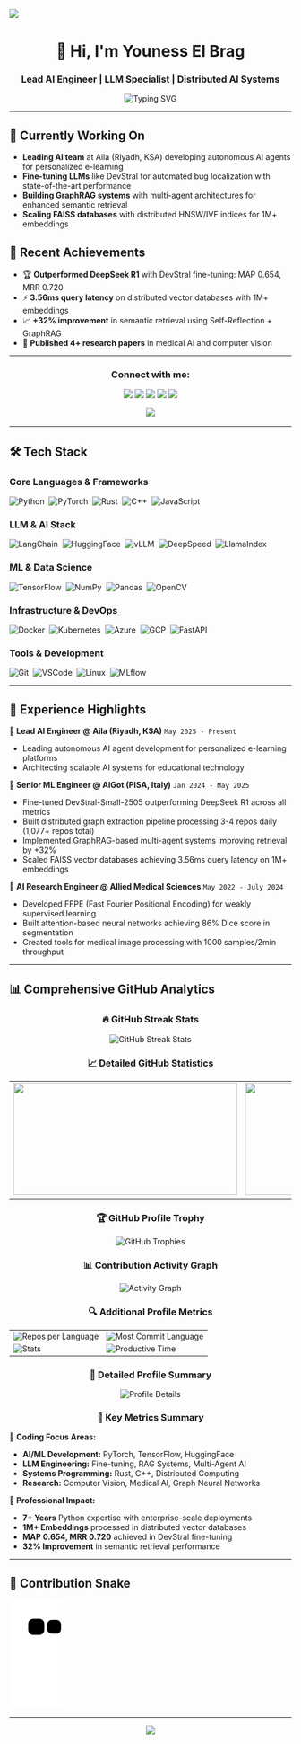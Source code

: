 [![](https://github.com/deep-matter/deep-matter/blob/main/chat.svg)](https://linkedin.com/in/youness-el-brag-b13628203)

<h1 align="center">👋 Hi, I'm Youness El Brag</h1>
<h3 align="center">Lead AI Engineer | LLM Specialist | Distributed AI Systems</h3>

<p align="center">
  <img src="https://readme-typing-svg.herokuapp.com?font=Fira+Code&size=22&duration=3000&pause=1000&color=0C82F9&center=true&vCenter=true&width=600&lines=Lead+AI+Engineer+at+Aila%2C+KSA;7%2B+Years+in+Python+%26+PyTorch;LLM+Fine-tuning+%26+Deployment;Distributed+AI+Systems+Expert;Computer+Vision+%26+Medical+AI" alt="Typing SVG" />
</p>

---

## 🚀 Currently Working On
- **Leading AI team** at Aila (Riyadh, KSA) developing autonomous AI agents for personalized e-learning
- **Fine-tuning LLMs** like DevStral for automated bug localization with state-of-the-art performance
- **Building GraphRAG systems** with multi-agent architectures for enhanced semantic retrieval
- **Scaling FAISS databases** with distributed HNSW/IVF indices for 1M+ embeddings

## 🎯 Recent Achievements
- 🏆 **Outperformed DeepSeek R1** with DevStral fine-tuning: MAP 0.654, MRR 0.720
- ⚡ **3.56ms query latency** on distributed vector databases with 1M+ embeddings  
- 📈 **+32% improvement** in semantic retrieval using Self-Reflection + GraphRAG
- 🔬 **Published 4+ research papers** in medical AI and computer vision

---

<h3 align="center">Connect with me:</h3>

<p align="center">
<a href="mailto:younsselbrag@gmail.com"><img src="https://img.shields.io/badge/Email%20Me-EA4335?logo=Gmail&logoColor=white&style=for-the-badge" /></a>
<a href="https://www.linkedin.com/in/youness-el-brag-b13628203/"><img src="https://img.shields.io/badge/LinkedIn-0077B5?logo=LinkedIn&logoColor=white&style=for-the-badge" /></a>
<a href="https://www.researchgate.net/profile/Youness-El-Brag"><img src="https://img.shields.io/badge/ResearchGate-00CCBB?logo=ResearchGate&logoColor=white&style=for-the-badge" /></a>
<a href="https://twitter.com/elbragyouness"><img src="https://img.shields.io/badge/Twitter-1DA1F2?logo=Twitter&logoColor=white&style=for-the-badge" /></a>
<a href="https://kaggle.com/younesselbrag"><img src="https://img.shields.io/badge/Kaggle-20BEFF?logo=kaggle&logoColor=white&style=for-the-badge" /></a>
</p>

<p align="center">
<a href="https://visitorbadge.io/status?path=https%3A%2F%2Fgithub.com%2Fdeep-matter%2Fdeep-matter%2F"><img src="https://api.visitorbadge.io/api/combined?path=https%3A%2F%2Fgithub.com%2Fdeep-matter%2Fdeep-matter%2F&label=Visitors&countColor=%23379a6d" /></a>
</p>

---

## 🛠 Tech Stack

### **Core Languages & Frameworks**
![Python](https://img.shields.io/badge/-Python-0d1117?style=flat-square&logo=python)&nbsp;
![PyTorch](https://img.shields.io/badge/-PyTorch-0d1117?style=flat-square&logo=pytorch&logoColor=EE4C2C)&nbsp;
![Rust](https://img.shields.io/badge/-Rust-0d1117?style=flat-square&logo=rust&logoColor=CE422B)&nbsp;
![C++](https://img.shields.io/badge/-C++-0d1117?style=flat-square&logo=C%2B%2B&logoColor=00599C)&nbsp;
![JavaScript](https://img.shields.io/badge/-JavaScript-0d1117?style=flat-square&logo=javascript)&nbsp;

### **LLM & AI Stack**
![LangChain](https://img.shields.io/badge/-LangChain-0d1117?style=flat-square&logo=chainlink&logoColor=375BD2)&nbsp;
![HuggingFace](https://img.shields.io/badge/-HuggingFace-0d1117?style=flat-square&logo=huggingface&logoColor=FFD21E)&nbsp;
![vLLM](https://img.shields.io/badge/-vLLM-0d1117?style=flat-square&logo=openai&logoColor=412991)&nbsp;
![DeepSpeed](https://img.shields.io/badge/-DeepSpeed-0d1117?style=flat-square&logo=microsoft&logoColor=00BCF2)&nbsp;
![LlamaIndex](https://img.shields.io/badge/-LlamaIndex-0d1117?style=flat-square&logo=meta&logoColor=0467DF)&nbsp;

### **ML & Data Science**
![TensorFlow](https://img.shields.io/badge/-TensorFlow-0d1117?style=flat-square&logo=tensorflow&logoColor=FF6F00)&nbsp;
![NumPy](https://img.shields.io/badge/-NumPy-0d1117?style=flat-square&logo=numpy&logoColor=013243)&nbsp;
![Pandas](https://img.shields.io/badge/-Pandas-0d1117?style=flat-square&logo=pandas&logoColor=150458)&nbsp;
![OpenCV](https://img.shields.io/badge/-OpenCV-0d1117?style=flat-square&logo=opencv&logoColor=5C3EE8)&nbsp;

### **Infrastructure & DevOps**
![Docker](https://img.shields.io/badge/-Docker-0d1117?style=flat-square&logo=docker&logoColor=2496ED)&nbsp;
![Kubernetes](https://img.shields.io/badge/-Kubernetes-0d1117?style=flat-square&logo=kubernetes&logoColor=326CE5)&nbsp;
![Azure](https://img.shields.io/badge/-Azure-0d1117?style=flat-square&logo=microsoftazure&logoColor=0078D4)&nbsp;
![GCP](https://img.shields.io/badge/-Google%20Cloud-0d1117?style=flat-square&logo=googlecloud&logoColor=4285F4)&nbsp;
![FastAPI](https://img.shields.io/badge/-FastAPI-0d1117?style=flat-square&logo=fastapi&logoColor=009688)&nbsp;

### **Tools & Development**
![Git](https://img.shields.io/badge/-Git-0d1117?style=flat-square&logo=git)&nbsp;
![VSCode](https://img.shields.io/badge/-VSCode-0d1117?style=flat-square&logo=visual-studio-code&logoColor=007ACC)&nbsp;
![Linux](https://img.shields.io/badge/-Linux-0d1117?style=flat-square&logo=linux&logoColor=FCC624)&nbsp;
![MLflow](https://img.shields.io/badge/-MLflow-0d1117?style=flat-square&logo=mlflow&logoColor=0194E2)&nbsp;

---

## 💼 Experience Highlights

**🔹 Lead AI Engineer @ Aila (Riyadh, KSA)** `May 2025 - Present`
- Leading autonomous AI agent development for personalized e-learning platforms
- Architecting scalable AI systems for educational technology

**🔹 Senior ML Engineer @ AiGot (PISA, Italy)** `Jan 2024 - May 2025`
- Fine-tuned DevStral-Small-2505 outperforming DeepSeek R1 across all metrics
- Built distributed graph extraction pipeline processing 3-4 repos daily (1,077+ repos total)
- Implemented GraphRAG-based multi-agent systems improving retrieval by +32%
- Scaled FAISS vector databases achieving 3.56ms query latency on 1M+ embeddings

**🔹 AI Research Engineer @ Allied Medical Sciences** `May 2022 - July 2024`
- Developed FFPE (Fast Fourier Positional Encoding) for weakly supervised learning
- Built attention-based neural networks achieving 86% Dice score in segmentation
- Created tools for medical image processing with 1000 samples/2min throughput

---

## 📊 Comprehensive GitHub Analytics

<div align="center">

### 🔥 GitHub Streak Stats
<img src="https://github-readme-streak-stats.herokuapp.com/?user=Deep-matter&theme=dark&hide_border=true&background=0D1117&stroke=0000&ring=0C82F9&fire=0C82F9&currStreakLabel=0C82F9" alt="GitHub Streak Stats" />

### 📈 Detailed GitHub Statistics
<table>
  <tr>
    <td>
      <img height="200" width="400" src="https://github-readme-stats-git-masterrstaa-rickstaa.vercel.app/api?username=Deep-matter&theme=vue&show_icons=true&bg_color=0d1117&text_color=ccc&include_all_commits=true&border_radius=15&hide_border=true&count_private=true&line_height=28&custom_title=Youness's%20GitHub%20Stats&hide_rank=false&show_owner=true" />
    </td>
    <td>
      <img height="200" width="400" src="https://github-readme-stats-git-masterrstaa-rickstaa.vercel.app/api/top-langs/?username=Deep-matter&layout=compact&theme=vue&show_icons=true&bg_color=0d1117&text_color=ccc&include_all_commits=true&border_radius=15&hide_border=true&langs_count=10&hide=HTML,CSS,Batchfile,Makefile,Shell&exclude_repo=Learning-Resource&count_private=true&custom_title=Most%20Used%20Languages" />
    </td>
  </tr>
</table>

### 🏆 GitHub Profile Trophy
<img src="https://github-profile-trophy.vercel.app/?username=Deep-matter&theme=darkhub&no-frame=true&no-bg=false&margin-w=4&row=2&column=4" alt="GitHub Trophies" />

### 📊 Contribution Activity Graph
<img src="https://github-readme-activity-graph.vercel.app/graph?username=Deep-matter&bg_color=0d1117&color=0c82f9&line=0c82f9&point=ffffff&area=true&hide_border=true&custom_title=Contribution%20Activity%20Graph" alt="Activity Graph" />

### 🔍 Additional Profile Metrics
<table>
  <tr>
    <td>
      <img src="https://github-profile-summary-cards.vercel.app/api/cards/repos-per-language?username=Deep-matter&theme=github_dark" alt="Repos per Language" />
    </td>
    <td>
      <img src="https://github-profile-summary-cards.vercel.app/api/cards/most-commit-language?username=Deep-matter&theme=github_dark" alt="Most Commit Language" />
    </td>
  </tr>
  <tr>
    <td>
      <img src="https://github-profile-summary-cards.vercel.app/api/cards/stats?username=Deep-matter&theme=github_dark" alt="Stats" />
    </td>
    <td>
      <img src="https://github-profile-summary-cards.vercel.app/api/cards/productive-time?username=Deep-matter&theme=github_dark&utcOffset=3" alt="Productive Time" />
    </td>
  </tr>
</table>

### 📅 Detailed Profile Summary
<img src="https://github-profile-summary-cards.vercel.app/api/cards/profile-details?username=Deep-matter&theme=github_dark" alt="Profile Details" />

### 🎯 Key Metrics Summary
<div align="left">

**🔸 Coding Focus Areas:**
- **AI/ML Development:** PyTorch, TensorFlow, HuggingFace
- **LLM Engineering:** Fine-tuning, RAG Systems, Multi-Agent AI
- **Systems Programming:** Rust, C++, Distributed Computing
- **Research:** Computer Vision, Medical AI, Graph Neural Networks

**🔸 Professional Impact:**
- **7+ Years** Python expertise with enterprise-scale deployments
- **1M+ Embeddings** processed in distributed vector databases
- **MAP 0.654, MRR 0.720** achieved in DevStral fine-tuning
- **32% Improvement** in semantic retrieval performance

</div>

</div>

---

## 🐍 Contribution Snake
![](https://github.com/deep-matter/deep-matter/blob/output/github-contribution-grid-snake.svg)

---

<div align="center">
  <img src="https://capsule-render.vercel.app/api?type=waving&color=gradient&height=100&section=footer&animation=fadeIn&fontAlignY=65&desc=Thanks%20for%20visiting!&descAlignY=51&descAlign=center"/>
</div>